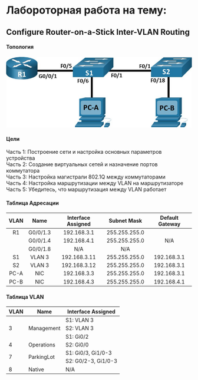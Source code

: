 # Лабороторная работа на тему:
## Configure Router-on-a-Stick Inter-VLAN Routing
#### Топология

![Alt text](https://github.com/bislogin/otus/blob/main/labs/lab00/topology.jpg)

#### Цели

Часть 1: Построение сети и настройка основных параметров устройства  
Часть 2: Создание виртуальных сетей и назначение портов коммутатора  
Часть 3: Настройка магистрали 802.1Q между коммутаторами  
Часть 4: Настройка маршрутизации между VLAN на маршрутизаторе  
Часть 5: Убедитесь, что маршрутизация между VLAN работает  

#### Таблица Адресации

<table>
    <thead>
        <tr>
            <th>VLAN</th>
            <th>Name</th>
            <th>Interface Assigned</th>
			<th>Subnet Mask</th>
            <th>Default Gateway</th>
        </tr>
    </thead>
    <tbody>
        <tr>
			<td align="center">R1</td>
			<td align="center">G0/0/1.3</td>
			<td align="center">192.168.3.1</td>
			<td align="center">255.255.255.0</td>
            <td rowspan=3 align="center">N/A</td>
        </tr>
        <tr>
            <td align="center"> </td>
			<td align="center">G0/0/1.4</td>
			<td align="center">192.168.4.1</td>
			<td align="center">255.255.255.0</td>
        </tr>
		<tr>
            <td align="center"> </td>
			<td align="center">G0/0/1.8	</td>
			<td align="center">N/A</td>
			<td align="center">N/A</td>
        </tr>
        <tr>
			<td align="center">S1</td>
			<td align="center">VLAN 3</td>
			<td align="center">192.168.3.11</td>
			<td align="center">255.255.255.0</td>
            <td align="center">192.168.3.1</td>
        </tr>
        <tr>
			<td align="center">S2</td>
			<td align="center">VLAN 3</td>
			<td align="center">192.168.3.12</td>
			<td align="center">255.255.255.0</td>
            <td align="center">192.168.3.1</td>
        </tr>
        <tr>
			<td align="center">PC-A</td>
			<td align="center">NIC</td>
			<td align="center">192.168.3.3</td>
			<td align="center">255.255.255.0</td>
            <td align="center">192.168.3.1</td>
        </tr>
        <tr>
			<td align="center">PC-B</td>
			<td align="center">NIC</td>
			<td align="center">192.168.4.3</td>
			<td align="center">255.255.255.0</td>
            <td align="center">192.168.4.1</td>
        </tr>
    </tbody>
</table>

#### Таблица VLAN

<table>
    <thead>
        <tr>
            <th>VLAN</th>
            <th>Name</th>
            <th>Interface Assigned</th>
        </tr>
    </thead>
    <tbody>
        <tr>
			<td rowspan=3 align="left">3</td>
			<td rowspan=3 align="left">Management</td>
			<td align="left">S1: VLAN 3</td>
        </tr>
        <tr>
			<td align="left">S2: VLAN 3</td>
        </tr>
        <tr>
			<td align="left">S1: Gi0/2</td>
        </tr>
		<tr>
            <td align="left">4 </td>
			<td align="left">Operations	</td>
			<td align="left">S2: Gi0/0</td>
        </tr>
        <tr>
			<td rowspan=2 align="left">7</td>
			<td rowspan=2 align="left">ParkingLot</td>
			<td align="left">S1: Gi0/3, Gi1/0-3 </td>
        </tr>
        <tr>
			<td align="left">S2: G0/2-3, Gi1/0-3 </td>
        </tr>
        <tr>
			<td align="left">8</td>
			<td align="left">Native</td>
			<td align="left">N/A</td>
        </tr>
    </tbody>
</table>
